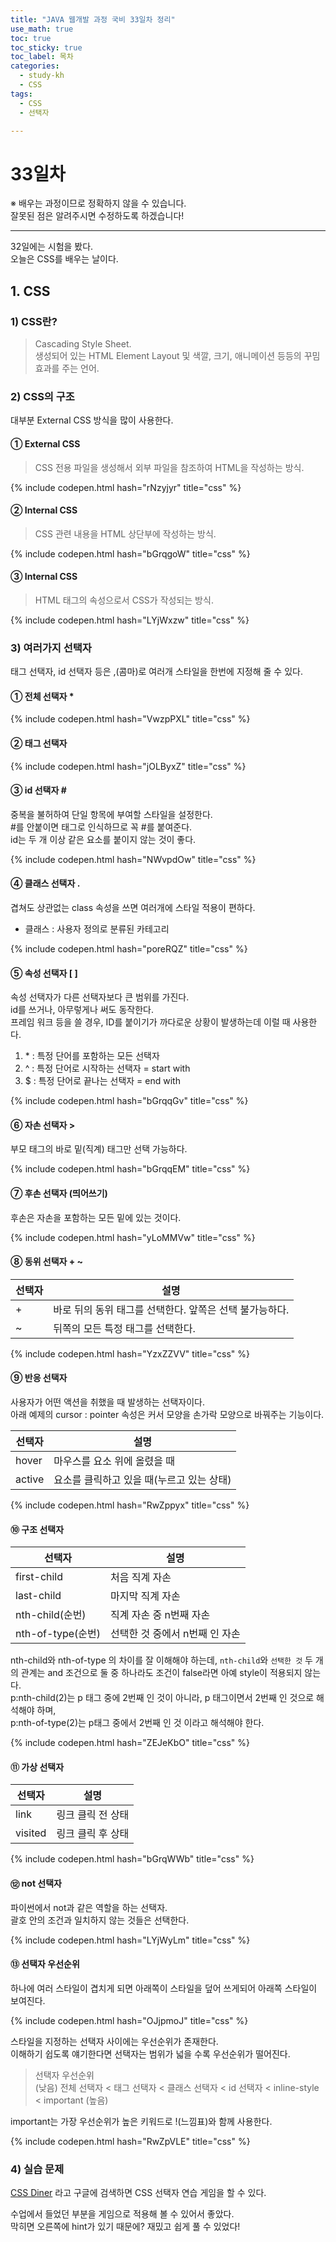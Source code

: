 ```yaml
---
title: "JAVA 웹개발 과정 국비 33일차 정리"
use_math: true
toc: true
toc_sticky: true
toc_label: 목차
categories:
  - study-kh
  - CSS
tags:
  - CSS
  - 선택자

---
```



# 33일차  
※ 배우는 과정이므로 정확하지 않을 수 있습니다.   
잘못된 점은 알려주시면 수정하도록 하겠습니다!  

- - -

32일에는 시험을 봤다.  
오늘은 CSS를 배우는 날이다.  


## 1. CSS  

### 1) CSS란?   

> Cascading Style Sheet.  
> 생성되어 있는 HTML Element Layout 및 색깔, 크기, 애니메이션 등등의 꾸밈 효과를 주는 언어.  

### 2) CSS의 구조  

대부분 External CSS 방식을 많이 사용한다.  

#### ① External CSS  

> CSS 전용 파일을 생성해서 외부 파일을 참조하여 HTML을 작성하는 방식.  

{% include codepen.html hash="rNzyjyr" title="css" %}


#### ②  Internal CSS  

> CSS 관련 내용을 HTML 상단부에 작성하는 방식.  

{% include codepen.html hash="bGrqgoW" title="css" %}

#### ③  Internal CSS  

> HTML 태그의 속성으로서 CSS가 작성되는 방식.  

{% include codepen.html hash="LYjWxzw" title="css" %}


### 3) 여러가지 선택자  

태그 선택자, id 선택자 등은 ,(콤마)로 여러개 스타일을 한번에 지정해 줄 수 있다.  

#### ① 전체 선택자 * 

{% include codepen.html hash="VwzpPXL" title="css" %}

#### ② 태그 선택자  

{% include codepen.html hash="jOLByxZ" title="css" %}

#### ③ id 선택자 \#      

중복을 불허하여 단일 항목에 부여할 스타일을 설정한다.  
\#를 안붙이면 태그로 인식하므로 꼭 \#를 붙여준다.  
id는 두 개 이상 같은 요소를 붙이지 않는 것이 좋다.  

{% include codepen.html hash="NWvpdOw" title="css" %}

#### ④ 클래스 선택자 .  

겹쳐도 상관없는 class 속성을 쓰면 여러개에 스타일 적용이 편하다.  
* 클래스 : 사용자 정의로 분류된 카테고리  

{% include codepen.html hash="poreRQZ" title="css" %}

#### ⑤ 속성 선택자 [ ]  

속성 선택자가 다른 선택자보다 큰 범위를 가진다.  
id를 쓰거나, 아무렇게나 써도 동작한다.  
프레임 워크 등을 쓸 경우, ID를 붙이기가 까다로운 상황이 발생하는데 이럴 때 사용한다.   

1. \* : 특정 단어를 포함하는 모든 선택자  
2. ^ : 특정 단어로 시작하는 선택자 = start with  
3. $ : 특정 단어로 끝나는 선택자 = end with  

{% include codepen.html hash="bGrqqGv" title="css" %}  


#### ⑥ 자손 선택자 \>  

부모 태그의 바로 밑(직계) 태그만 선택 가능하다.  

{% include codepen.html hash="bGrqqEM" title="css" %}  

#### ⑦ 후손 선택자 (띄어쓰기)  

후손은 자손을 포함하는 모든 밑에 있는 것이다.  

{% include codepen.html hash="yLoMMVw" title="css" %}  

#### ⑧ 동위 선택자 + ~  

| 선택자 | 설명  | 
| ---- | ---- | 
| +  | 바로 뒤의 동위 태그를 선택한다. 앞쪽은 선택 불가능하다.   | 
| ~ | 뒤쪽의 모든 특정 태그를 선택한다. | 


{% include codepen.html hash="YzxZZVV" title="css" %}  

#### ⑨ 반응 선택자  

사용자가 어떤 액션을 취했을 때 발생하는 선택자이다.  
아래 예제의 cursor : pointer 속성은 커서 모양을 손가락 모양으로 바꿔주는 기능이다.  

| 선택자 | 설명  | 
| ---- | ---- | 
| hover  | 마우스를 요소 위에 올렸을 때  | 
| active | 요소를 클릭하고 있을 때(누르고 있는 상태) | 

{% include codepen.html hash="RwZppyx" title="css" %}  

#### ⑩ 구조 선택자  

| 선택자 | 설명  | 
| ---- | ---- | 
| first-child  | 처음 직계 자손  | 
| last-child | 마지막 직계 자손 | 
| nth-child(순번)  | 직계 자손 중 n번째 자손 |
|  nth-of-type(순번) |  선택한 것 중에서 n번째 인 자손 | 

nth-child와 nth-of-type 의 차이를 잘 이해해야 하는데, `nth-child`와 `선택한 것` 두 개의 관계는 and 조건으로 둘 중 하나라도 조건이 false라면 아예 style이 적용되지 않는다.  
p:nth-child(2)는 p 태그 중에 2번째 인 것이 아니라, p 태그이면서 2번째 인 것으로 해석해야 하며,  
p:nth-of-type(2)는 p태그 중에서 2번째 인 것 이라고 해석해야 한다.  


{% include codepen.html hash="ZEJeKbO" title="css" %}  

#### ⑪ 가상 선택자  

| 선택자 | 설명  | 
| ---- | ---- | 
| link  | 링크 클릭 전 상태  | 
| visited | 링크 클릭 후 상태 | 

{% include codepen.html hash="bGrqWWb" title="css" %}  

#### ⑫ not 선택자   

파이썬에서 not과 같은 역할을 하는 선택자.  
괄호 안의 조건과 일치하지 않는 것들은 선택한다.  

{% include codepen.html hash="LYjWyLm" title="css" %}  


#### ⑬ 선택자 우선순위  

하나에 여러 스타일이 겹치게 되면 아래쪽이 스타일을 덮어 쓰게되어 아래쪽 스타일이 보여진다.  

{% include codepen.html hash="OJjpmoJ" title="css" %}  

스타일을 지정하는 선택자 사이에는 우선순위가 존재한다.  
이해하기 쉽도록 얘기한다면 선택자는 범위가 넓을 수록 우선순위가 떨어진다.  

> 선택자 우선순위  
> (낮음) 전체 선택자 < 태그 선택자 < 클래스 선택자 < id 선택자 < inline-style < important (높음)

important는 가장 우선순위가 높은 키워드로 !(느낌표)와 함께 사용한다.  

{% include codepen.html hash="RwZpVLE" title="css" %}  

### 4) 실습 문제  

[CSS Diner](https://flukeout.github.io/) 라고 구글에 검색하면 CSS 선택자 연습 게임을 할 수 있다.  

수업에서 들었던 부분을 게임으로 적용해 볼 수 있어서 좋았다.  
막히면 오른쪽에 hint가 있기 때문에? 재밌고 쉽게 풀 수 있었다!  







